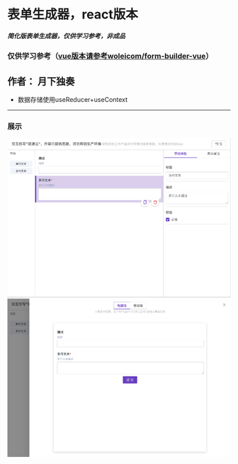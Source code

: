 # 表单生成器，react版本
##### 简化版表单生成器，仅供学习参考，非成品
### 仅供学习参考（[vue版本请参考woleicom/form-builder-vue](https://github.com/woleicom/form-builder-vue)）
## 作者： 月下独奏

- 数据存储使用useReducer+useContext
-------------
### 展示
![登录页](./note/react0.png)
![首页](./note/react1.png)
